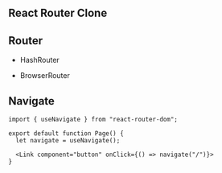 ## React Router Clone

## Router
- HashRouter

- BrowserRouter




## Navigate
```
import { useNavigate } from "react-router-dom";

export default function Page() {
  let navigate = useNavigate();

  <Link component="button" onClick={() => navigate("/")}>
}
```